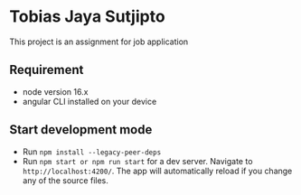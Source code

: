 # Tobias Jaya Sutjipto

This project is an assignment for job application

## Requirement

- node version 16.x
- angular CLI installed on your device

## Start development mode

- Run `npm install --legacy-peer-deps`
- Run `npm start or npm run start` for a dev server. Navigate to `http://localhost:4200/`. The app will automatically reload if you change any of the source files.